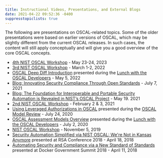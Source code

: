 ```yaml
---
title: Instructional Videos, Presentations, and External Blogs
date: 2021-04-22 09:52:36 -0400
suppresstopiclists: true
---
```


The following are presentations on OSCAL-related topics. Some of the older presentations were based on earlier versions of OSCAL, which may be slightly different from the current OSCAL releases. In such cases, the  content will still apply conceptually and will give you a good overview of the core OSCAL concepts.

- [4th NIST OSCAL Workshop](oscal-workshop-2023-03/) - May 23-24, 2023
- [3rd NIST OSCAL Workshop](oscal-workshop-2022-03/) - March 1-2, 2022
- [OSCAL Deep Diff Introduction](/presentations/OSCAL-deep-diff-LWtD-20220505.pdf) presented during the [Lunch with the OSCAL Developers](/contribute/dev-lunch/) - May 5, 2022
- [Blog: Innovating Security Compliance Through Open Standards](https://blogs.easydynamics.com/2021/07/07/innovating-security-compliance-through-open-standards/) - July 7, 2021
- [Blog: The Foundation for Interoperable and Portable Security Automation is Revealed in NIST’s OSCAL Project](https://www.nist.gov/blogs/cybersecurity-insights/foundation-interoperable-and-portable-security-automation-revealed) - May 19. 2021
- [2nd NIST OSCAL Workshop](oscal-workshop-2021-02/) - February 2 & 3, 2021
- [Using Leveraged Authorizations in OSCAL](/presentations/oscal-leveraged-authorizations-v6a.pdf) presented during the [OSCAL Model Review](/contribute/model-review/) - July 24, 2020
- [OSCAL Assessment Models Overview](/presentations/oscal-ap-ar-poam-v3.pdf) presented during the [Lunch with the OSCAL Developers](/contribute/dev-lunch/) - July 2, 2020
- [NIST OSCAL Workshop](OSCAL-workshop-20191105.pdf) - November 5, 2019
- [Security Automation Simplified via NIST OSCAL: We're Not in Kansas Anymore](https://www.youtube.com/watch?v=eP8K7piU5UQ) presented at RSA Conference 2018 - April 18, 2018
- [Automating Security and Compliance via a New Standard of Standards](https://www.youtube.com/watch?v=mo3J0tFxixg) presented at Docker Government Summit 2018 - April 11, 2018

